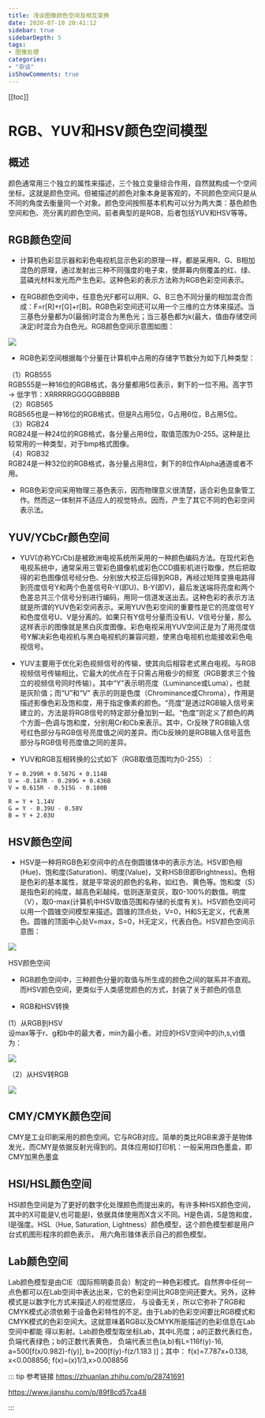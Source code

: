 ```yaml
---
title: 浅谈图像颜色空间及相互变换
date: 2020-07-10 20:41:12
sidebar: true
sidebarDepth: 5
tags: 
- 图像处理
categories:
- "杂谈"
isShowComments: true
---
```



[[toc]]

# RGB、YUV和HSV颜色空间模型

## 概述

颜色通常用三个独立的属性来描述，三个独立变量综合作用，自然就构成一个空间坐标，这就是颜色空间。但被描述的颜色对象本身是客观的，不同颜色空间只是从不同的角度去衡量同一个对象。颜色空间按照基本机构可以分为两大类：基色颜色空间和色、亮分离的颜色空间。前者典型的是RGB，后者包括YUV和HSV等等。

## RGB颜色空间
- 计算机色彩显示器和彩色电视机显示色彩的原理一样，都是采用R、G、B相加混色的原理，通过发射出三种不同强度的电子束，使屏幕内侧覆盖的红、绿、蓝磷光材料发光而产生色彩。这种色彩的表示方法称为RGB色彩空间表示。

- 在RGB颜色空间中，任意色光F都可以用R、G、B三色不同分量的相加混合而成：F=r[R]+r[G]+r[B]。RGB色彩空间还可以用一个三维的立方体来描述。当三基色分量都为0(最弱)时混合为黑色光；当三基色都为k(最大，值由存储空间决定)时混合为白色光。RGB颜色空间示意图如图：

![](https://upload-images.jianshu.io/upload_images/2262529-e9d79774a8e387af.png?imageMogr2/auto-orient/strip|imageView2/2/w/1200/format/webp)

- RGB色彩空间根据每个分量在计算机中占用的存储字节数分为如下几种类型：<br/>

（1）RGB555<br/>
RGB555是一种16位的RGB格式，各分量都用5位表示，剩下的一位不用。高字节 -> 低字节：XRRRRRGGGGGBBBBB<br/>
（2）RGB565<br/>
RGB565也是一种16位的RGB格式，但是R占用5位，G占用6位，B占用5位。<br/>
（3）RGB24<br/>
RGB24是一种24位的RGB格式，各分量占用8位，取值范围为0-255。这种是比较常用的一种类型，对于bmp格式图像。<br/>
（4）RGB32<br/>
RGB24是一种32位的RGB格式，各分量占用8位，剩下的8位作Alpha通道或者不用。<br/>
- RGB色彩空间采用物理三基色表示，因而物理意义很清楚，适合彩色显象管工作。然而这一体制并不适应人的视觉特点。因而，产生了其它不同的色彩空间表示法。

## YUV/YCbCr颜色空间
- YUV(亦称YCrCb)是被欧洲电视系统所采用的一种颜色编码方法。在现代彩色电视系统中，通常采用三管彩色摄像机或彩色CCD摄影机进行取像，然后把取得的彩色图像信号经分色、分别放大校正后得到RGB，再经过矩阵变换电路得到亮度信号Y和两个色差信号R-Y(即U)、B-Y(即V)，最后发送端将亮度和两个色差总共三个信号分别进行编码，用同一信道发送出去。这种色彩的表示方法就是所谓的YUV色彩空间表示。采用YUV色彩空间的重要性是它的亮度信号Y和色度信号U、V是分离的。如果只有Y信号分量而没有U、V信号分量，那么这样表示的图像就是黑白灰度图像。彩色电视采用YUV空间正是为了用亮度信号Y解决彩色电视机与黑白电视机的兼容问题，使黑白电视机也能接收彩色电视信号。

- YUV主要用于优化彩色视频信号的传输，使其向后相容老式黑白电视。与RGB视频信号传输相比，它最大的优点在于只需占用极少的频宽（RGB要求三个独立的视频信号同时传输）。其中“Y”表示明亮度（Luminance或Luma），也就是灰阶值；而“U”和“V” 表示的则是色度（Chrominance或Chroma），作用是描述影像色彩及饱和度，用于指定像素的颜色。“亮度”是透过RGB输入信号来建立的，方法是将RGB信号的特定部分叠加到一起。“色度”则定义了颜色的两个方面─色调与饱和度，分别用Cr和Cb来表示。其中，Cr反映了RGB输入信号红色部分与RGB信号亮度值之间的差异。而Cb反映的是RGB输入信号蓝色部分与RGB信号亮度值之同的差异。
- YUV和RGB互相转换的公式如下（RGB取值范围均为0-255）︰

```
Y = 0.299R + 0.587G + 0.114B
U = -0.147R - 0.289G + 0.436B
V = 0.615R - 0.515G - 0.100B

R = Y + 1.14V
G = Y - 0.39U - 0.58V
B = Y + 2.03U
```

## HSV颜色空间
- HSV是一种将RGB色彩空间中的点在倒圆锥体中的表示方法。HSV即色相(Hue)、饱和度(Saturation)、明度(Value)，又称HSB(B即Brightness)。色相是色彩的基本属性，就是平常说的颜色的名称，如红色、黄色等。饱和度（S）是指色彩的纯度，越高色彩越纯，低则逐渐变灰，取0-100%的数值。明度（V），取0-max(计算机中HSV取值范围和存储的长度有关)。HSV颜色空间可以用一个圆锥空间模型来描述。圆锥的顶点处，V=0，H和S无定义，代表黑色。圆锥的顶面中心处V=max，S=0，H无定义，代表白色。HSV颜色空间示意图：

![](https://upload-images.jianshu.io/upload_images/2262529-0e68c5861e37a8c9.png?imageMogr2/auto-orient/strip|imageView2/2/w/490/format/webp)

HSV颜色空间
- RGB颜色空间中，三种颜色分量的取值与所生成的颜色之间的联系并不直观。而HSV颜色空间，更类似于人类感觉颜色的方式，封装了关于颜色的信息

- RGB和HSV转换<br>

(1）从RGB到HSV<br>
设max等于r、g和b中的最大者，min为最小者。对应的HSV空间中的(h,s,v)值为：

![](https://upload-images.jianshu.io/upload_images/2262529-211e896b456c530f.png?imageMogr2/auto-orient/strip|imageView2/2/w/513/format/webp)

（2）从HSV转RGB

![](https://upload-images.jianshu.io/upload_images/2262529-2d6d9b20e974594f.png?imageMogr2/auto-orient/strip|imageView2/2/w/597/format/webp)

## CMY/CMYK颜色空间

CMY是工业印刷采用的颜色空间。它与RGB对应。简单的类比RGB来源于是物体发光，而CMY是依据反射光得到的。具体应用如打印机：一般采用四色墨盒，即CMY加黑色墨盒
## HSI/HSL颜色空间

HSI颜色空间是为了更好的数字化处理颜色而提出来的。有许多种HSX颜色空间，其中的X可能是V,也可能是I，依据具体使用而X含义不同。H是色调，S是饱和度，I是强度。HSL（Hue, Saturation, Lightness）颜色模型，这个颜色模型都是用户台式机图形程序的颜色表示， 用六角形锥体表示自己的颜色模型。
## Lab颜色空间

Lab颜色模型是由CIE（国际照明委员会）制定的一种色彩模式。自然界中任何一点色都可以在Lab空间中表达出来，它的色彩空间比RGB空间还要大。另外，这种模式是以数字化方式来描述人的视觉感应， 与设备无关，所以它弥补了RGB和CMYK模式必须依赖于设备色彩特性的不足。由于Lab的色彩空间要比RGB模式和CMYK模式的色彩空间大。这就意味着RGB以及CMYK所能描述的色彩信息在Lab空间中都能 得以影射。Lab颜色模型取坐标Lab，其中L亮度；a的正数代表红色，负端代表绿色；b的正数代表黄色， 负端代表兰色(a,b)有L=116f(y)-16, a=500[f(x/0.982)-f(y)], b=200[f(y)-f(z/1.183 )]；其中： f(x)=7.787x+0.138, x<0.008856; f(x)=(x)1/3,x>0.008856

::: tip 参考链接
https://zhuanlan.zhihu.com/p/28741691

https://www.jianshu.com/p/89f8cd57ca48

:::